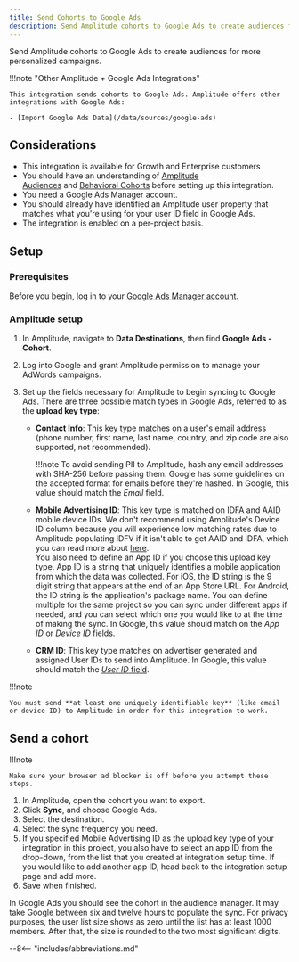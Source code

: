 ```yaml
---
title: Send Cohorts to Google Ads
description: Send Amplitude cohorts to Google Ads to create audiences for more personalized campaigns. 
---
```


Send Amplitude cohorts to Google Ads to create audiences for more personalized campaigns. 

!!!note "Other Amplitude + Google Ads Integrations"

    This integration sends cohorts to Google Ads. Amplitude offers other integrations with Google Ads: 

    - [Import Google Ads Data](/data/sources/google-ads)

## Considerations

- This integration is available for Growth and Enterprise customers
- You should have an understanding of [Amplitude Audiences](https://help.amplitude.com/hc/en-us/articles/360028552471-Amplitude-Engage) and [Behavioral Cohorts](https://help.amplitude.com/hc/en-us/articles/231881448) before setting up this integration.
- You need a Google Ads Manager account.
- You should already have identified an Amplitude user property that matches what you're using for your user ID field in Google Ads.
- The integration is enabled on a per-project basis. 

## Setup

### Prerequisites

Before you begin, log in to your [Google Ads Manager account](https://ads.google.com/home/).

### Amplitude setup

1. In Amplitude, navigate to **Data Destinations**, then find **Google Ads - Cohort**.
2. Log into Google and grant Amplitude permission to manage your AdWords campaigns.
3. Set up the fields necessary for Amplitude to begin syncing to Google Ads. There are three possible match types in Google Ads, referred to as the **upload key type**:

    - **Contact Info**: This key type matches on a user's email address (phone number, first name, last name, country, and zip code are also supported, not recommended).

        !!!note 
            To avoid sending PII to Amplitude, hash any email addresses with SHA-256 before passing them. Google has some guidelines on the accepted format for emails before they're hashed. In Google, this value should match the *Email* field.

    - **Mobile Advertising ID**: This key type is matched on IDFA and AAID mobile device IDs. We don't recommend using Amplitude's Device ID column because you will experience low matching rates due to Amplitude populating IDFV if it isn't able to get AAID and IDFA, which you can read more about [here](https://help.amplitude.com/hc/en-us/articles/115003135607-Tracking-Unique-Users#h_7cf7c47f-ec71-4e15-8c47-a2bda5d84186).\
    You also need to define an App ID if you choose this upload key type. App ID is a string that uniquely identifies a mobile application from which the data was collected. For iOS, the ID string is the 9 digit string that appears at the end of an App Store URL. For Android, the ID string is the application's package name. You can define multiple for the same project so you can sync under different apps if needed, and you can select which one you would like to at the time of making the sync.
    In Google, this value should match on the *App ID* or *Device ID* fields.

    - **CRM ID**: This key type matches on advertiser generated and assigned User IDs to send into Amplitude. In Google, this value should match the [*User ID* field](https://developers.google.com/adwords/api/docs/guides/remarketing#customer_match_with_email_address_address_or_user_id).

!!!note

    You must send **at least one uniquely identifiable key** (like email or device ID) to Amplitude in order for this integration to work.

## Send a cohort

!!!note

    Make sure your browser ad blocker is off before you attempt these steps. 

1. In Amplitude, open the cohort you want to export. 
2. Click **Sync**, and choose Google Ads.
3. Select the destination.
4. Select the sync frequency you need.
5. If you specified Mobile Advertising ID as the upload key type of your integration in this project, you also have to select an app ID from the drop-down, from the list that you created at integration setup time. If you would like to add another app ID, head back to the integration setup page and add more.
6. Save when finished.

In Google Ads you should see the cohort in the audience manager. It may take Google between six and twelve hours to populate the sync. For privacy purposes, the user list size shows as zero until the list has at least 1000 members. After that, the size is rounded to the two most significant digits.

--8<-- "includes/abbreviations.md"